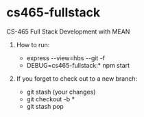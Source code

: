 # cs465-fullstack
CS-465 Full Stack Development with MEAN

1. How to run: 
    - express --view=hbs --git -f
    - DEBUG=cs465-fullstack:* npm start

2. If you forget to check out to a new branch:
    - git stash (your changes)
    - git checkout -b *
    - git stash pop
